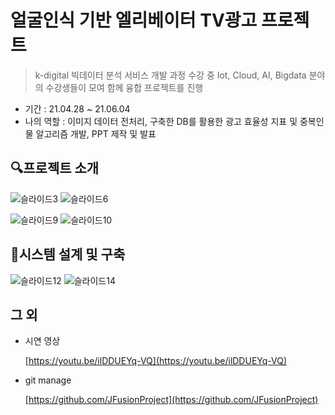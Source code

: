# 얼굴인식 기반 엘리베이터 TV광고 프로젝트

> k-digital 빅데이터 분석 서비스 개발 과정 수강 중 Iot, Cloud, AI, Bigdata 분야의 수강생들이 모여 함께 융합 프로젝트를 진행
- 기간 : 21.04.28 ~ 21.06.04
- 나의 역할 : 이미지 데이터 전처리, 구축한 DB를 활용한 광고 효율성 지표 및 중복인물 알고리즘 개발, PPT 제작 및 발표



## 🔍프로젝트 소개

![슬라이드3](https://user-images.githubusercontent.com/76461105/127843865-74f869ff-2e07-467c-b48d-91c6ab797d71.PNG)
![슬라이드6](https://user-images.githubusercontent.com/76461105/127843886-d6e58ab5-369e-4965-a8d4-a34b8db140f3.PNG)

![슬라이드9](https://user-images.githubusercontent.com/76461105/127843950-41c5d816-7f42-40b8-bf15-4bda594186e8.PNG)
![슬라이드10](https://user-images.githubusercontent.com/76461105/127843968-7de2458c-2818-4a94-bf7c-c0b72791bc85.PNG)

## 🧱시스템 설계 및 구축
![슬라이드12](https://user-images.githubusercontent.com/76461105/127844009-2471074d-bffd-42dd-83ce-13e424b1aec4.PNG)
![슬라이드14](https://user-images.githubusercontent.com/76461105/127844080-39a6e946-454a-4488-8725-166fb53e2d3a.PNG)

## 그 외

- 시연 영상

  [https://youtu.be/ilDDUEYq-VQ](https://youtu.be/ilDDUEYq-VQ)

- git manage

  [https://github.com/JFusionProject](https://github.com/JFusionProject)

